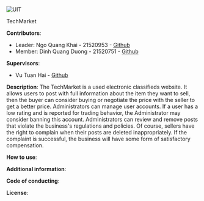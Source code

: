 ![UIT](https://img.shields.io/badge/from-UIT%20VNUHCM-blue?style=for-the-badge&link=https%3A%2F%2Fwww.uit.edu.vn%2F)

TechMarket

**Contributors**:

- Leader: Ngo Quang Khai - 21520953 - [Github](https://github.com/QuangDuong2903)
- Member: Dinh Quang Duong - 21520751 - [Github](https://github.com/doublek2712)

**Supervisors**:

- Vu Tuan Hai - [Github](https://github.com/vutuanhai237)

**Description**: The TechMarket is a used electronic classifieds website. It allows users to post with full information about the item they want to sell, then the buyer can consider buying or negotiate the price with the seller to get a better price.
Administrators can manage user accounts. If a user has a low rating and is reported for trading behavior, the Administrator may consider banning this account. Administrators can review and remove posts that violate the business's regulations and policies. Of course, sellers have the right to complain when their posts are deleted inappropriately. If the complaint is successful, the business will have some form of satisfactory compensation.


**How to use**:

**Additional information**:

**Code of conducting**:

**License**:
